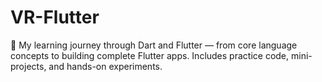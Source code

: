 # VR-Flutter
🚀 My learning journey through Dart and Flutter — from core language concepts to building complete Flutter apps. Includes practice code, mini-projects, and hands-on experiments.
